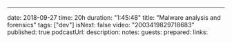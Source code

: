 ---
date: 2018-09-27
time: 20h
duration: "1:45:48"
title: "Malware analysis and forensics"
tags: ["dev"]
isNext: false
video: "2003419829718683"
published: true
podcastUrl:
description: 
notes: 
guests: 
prepared: 
links: 